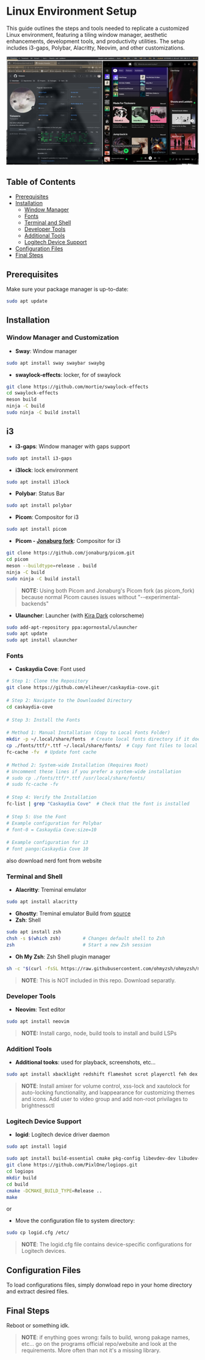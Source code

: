 # Linux Environment Setup

This guide outlines the steps and tools needed to replicate a customized Linux environment, featuring a tiling window manager, aesthetic enhancements, development tools, and productivity utilities. The setup includes i3-gaps, Polybar, Alacritty, Neovim, and other customizations.

![Alt text](preview.png)

## Table of Contents
- [Prerequisites](#prerequisites)
- [Installation](#installation)
  - [Window Manager](#window-manager-and-customization)
  - [Fonts](#fonts)
  - [Terminal and Shell](#terminal-and-shell)
  - [Developer Tools](#developer-tools)
  - [Additional Tools](#additionl-tools)
  - [Logitech Device Support](#logitech-device-support)
- [Configuration Files](#configuration-files)
- [Final Steps](#final-steps)

## Prerequisites
Make sure your package manager is up-to-date:
```bash
sudo apt update
```

## Installation

### Window Manager and Customization
- **Sway**: Window manager
```bash
sudo apt install sway swaybar swaybg
```
- **swaylock-effects**: locker, for of swaylock
```bash
git clone https://github.com/mortie/swaylock-effects
cd swaylock-effects
meson build
ninja -C build
sudo ninja -C build install
```
## i3
- **i3-gaps**: Window manager with gaps support
```bash
sudo apt install i3-gaps
```
- **i3lock**: lock environment
```bash
sudo apt install i3lock
```
- **Polybar**: Status Bar
```bash
sudo apt install polybar
```
- **Picom**: Compositor for i3
```bash
sudo apt install picom
```
- **Picom - [Jonaburg fork](https://github.com/jonaburg/picom.git)**: Compositor for i3
```bash
git clone https://github.com/jonaburg/picom.git
cd picom
meson --buildtype=release . build
ninja -C build
sudo ninja -C build install
```
> **NOTE:** Using both Picom and Jonaburg's Picom fork (as picom_fork) because normal Picom causes issues without "--experimental-backends"
- **Ulauncher**: Launcher (with [Kira Dark](https://github.com/Sergio9815/kira-dark-ulauncher) colorscheme)
```bash
sudo add-apt-repository ppa:agornostal/ulauncher
sudo apt update
sudo apt install ulauncher
```
### Fonts
- **Caskaydia Cove**: Font used
```bash
# Step 1: Clone the Repository
git clone https://github.com/eliheuer/caskaydia-cove.git

# Step 2: Navigate to the Downloaded Directory
cd caskaydia-cove

# Step 3: Install the Fonts

# Method 1: Manual Installation (Copy to Local Fonts Folder)
mkdir -p ~/.local/share/fonts  # Create local fonts directory if it doesn't exist
cp ./fonts/ttf/*.ttf ~/.local/share/fonts/  # Copy font files to local directory
fc-cache -fv  # Update font cache

# Method 2: System-wide Installation (Requires Root)
# Uncomment these lines if you prefer a system-wide installation
# sudo cp ./fonts/ttf/*.ttf /usr/local/share/fonts/
# sudo fc-cache -fv

# Step 4: Verify the Installation
fc-list | grep "Caskaydia Cove"  # Check that the font is installed

# Step 5: Use the Font
# Example configuration for Polybar
# font-0 = Caskaydia Cove:size=10

# Example configuration for i3
# font pango:Caskaydia Cove 10
```
also download nerd font from website
### Terminal and Shell
- **Alacritty**: Treminal emulator
```bash
sudo apt install alacritty
```
- **Ghostty**: Treminal emulator
Build from [source](https://github.com/ghostty-org/ghostty.git)
- **Zsh**: Shell
```bash
sudo apt install zsh
chsh -s $(which zsh)        # Changes default shell to Zsh
zsh                         # Start a new Zsh session
```
- **Oh My Zsh**: Zsh Shell plugin manager
```bash
sh -c "$(curl -fsSL https://raw.githubusercontent.com/ohmyzsh/ohmyzsh/master/tools/install.sh)"
```
> **NOTE**: This is NOT included in this repo. Download separatly.

### Developer Tools
- **Neovim**: Text editor
```bash
sudo apt install neovim
```
> **NOTE:** Install cargo, node, build tools to install and build LSPs

### Additionl Tools
- **Additional tooks**: used for playback, screenshots, etc...
```bash
sudo apt install xbacklight redshift flameshot scrot playerctl feh dex alsa-utils xss-lock xautolock lxappearance touchegg brightnessctl
```
> **NOTE**: Install amixer for volume control, xss-lock and xautolock for auto-locking functionality, and lxappearance for customizing themes and icons. Add user to video group and add non-root privilages to brightnessctl

### Logitech Device Support
- **logid**: Logitech device driver daemon
```bash
sudo apt install logid
```
```bash
sudo apt install build-essential cmake pkg-config libevdev-dev libudev-dev libconfig++-dev libglib2.0-dev
git clone https://github.com/PixlOne/logiops.git
cd logiops
mkdir build
cd build
cmake -DCMAKE_BUILD_TYPE=Release ..
make
```
or
- Move the configuration file to system directory:
```bash
sudo cp logid.cfg /etc/
```
> **NOTE**: The logid.cfg file contains device-specific configurations for Logitech devices.

## Configuration Files
To load configurations files, simply donwload repo in your home directory and extract desired files.

## Final Steps
Reboot or something idk.

> **NOTE**: if enything goes wrong: fails to build, wrong pakage names, etc... go on the programs official repo/website and look at the requirements. More often than not it's a missing library.
